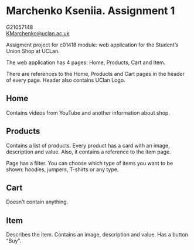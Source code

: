 # Marchenko Kseniia. Assignment 1

G21057148  
<KMarchenko@uclan.ac.uk>

Assigment project for c01418 module: web application for the Student’s Union Shop at UCLan.

The web application has 4 pages: Home, Products, Cart and Item.

There are references to the Home, Products and Cart pages in the header of every page. Header also contains UClan Logo.

## Home

Contains videos from YouTube and another information about shop.

## Products

Contains a list of products. Every product has a card with an image, description and value. Also, it contains a
reference
to the item page.

Page has a filter. You can choose which type of items you want to be shown: hoodies, jumpers, T-shirts or any type.

## Cart

Doesn't contain anything.

## Item

Describes the item. Contains an image, description and value. Has a button "Buy".
